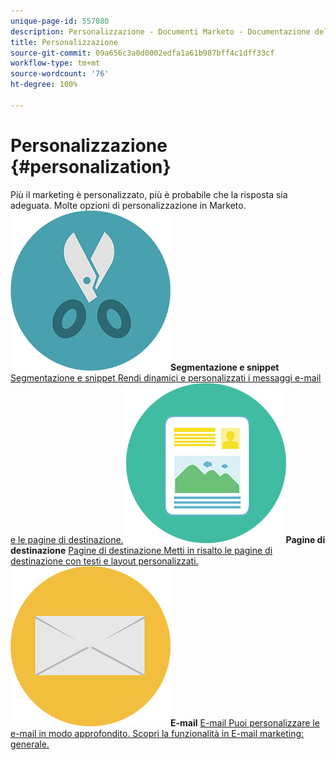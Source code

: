 ```yaml
---
unique-page-id: 557080
description: Personalizzazione - Documenti Marketo - Documentazione del prodotto
title: Personalizzazione
source-git-commit: 09a656c3a0d0002edfa1a61b987bff4c1dff33cf
workflow-type: tm+mt
source-wordcount: '76'
ht-degree: 100%

---
```



# Personalizzazione {#personalization}

Più il marketing è personalizzato, più è probabile che la risposta sia adeguata. Molte opzioni di personalizzazione in Marketo.
**![Segmentazione e snippet](assets/graphic-design-tools-18.png)Segmentazione e snippet** [Segmentazione e snippet Rendi dinamici e personalizzati i messaggi e-mail e le pagine di destinazione.](https://docs.marketo.com/display/DOCS/Segmentation+and+Snippets)     **![Pagine di destinazione](assets/office-artboard-80.png)Pagine di destinazione** [Pagine di destinazione Metti in risalto le pagine di destinazione con testi e layout personalizzati.](https://docs.marketo.com/display/DOCS/Personalizing+Landing+Pages)     **![E-mail](assets/office-27-1.png)E-mail** [E-mail Puoi personalizzare le e-mail in modo approfondito. Scopri la funzionalità in E-mail marketing: generale.](https://docs.marketo.com/display/DOCS/General)
